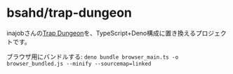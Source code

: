 # bsahd/trap-dungeon

inajobさんの[Trap Dungeon](https://github.com/inajob/trap-dungeon)を、TypeScript+Deno構成に置き換えるプロジェクトです。

ブラウザ用にバンドルする: `deno bundle browser_main.ts -o browser_bundled.js --minify --sourcemap=linked`